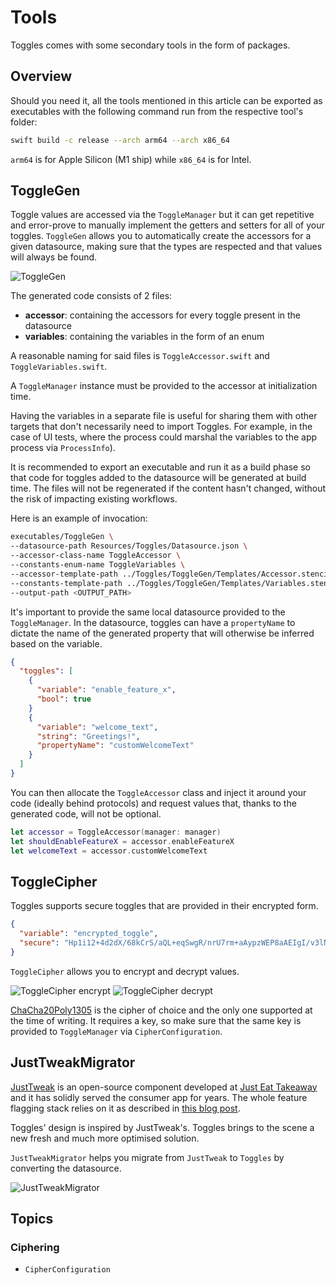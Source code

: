 # Tools

Toggles comes with some secondary tools in the form of packages.

## Overview

Should you need it, all the tools mentioned in this article can be exported as executables with the following command run from the respective tool's folder:

```sh
swift build -c release --arch arm64 --arch x86_64
```

`arm64` is for Apple Silicon (M1 ship) while `x86_64` is for Intel.


## ToggleGen

Toggle values are accessed via the ``ToggleManager`` but it can get repetitive and error-prove to manually implement the getters and setters for all of your toggles. `ToggleGen` allows you to automatically create the accessors for a given datasource, making sure that the types are respected and that values will always be found.

![ToggleGen](ToggleGen_arguments)

The generated code consists of 2 files:

- __accessor__: containing the accessors for every toggle present in the datasource
- __variables__: containing the variables in the form of an enum

A reasonable naming for said files is `ToggleAccessor.swift` and `ToggleVariables.swift`.

A `ToggleManager` instance must be provided to the accessor at initialization time.

Having the variables in a separate file is useful for sharing them with other targets that don't necessarily need to import Toggles. For example, in the case of UI tests, where the process could marshal the variables to the app process via `ProcessInfo`).

It is recommended to export an executable and run it as a build phase so that code for toggles added to the datasource will be generated at build time. The files will not be regenerated if the content hasn't changed, without the risk of impacting existing workflows. 

Here is an example of invocation:

```sh
executables/ToggleGen \
--datasource-path Resources/Toggles/Datasource.json \
--accessor-class-name ToggleAccessor \
--constants-enum-name ToggleVariables \
--accessor-template-path ../Toggles/ToggleGen/Templates/Accessor.stencil \
--constants-template-path ../Toggles/ToggleGen/Templates/Variables.stencil \
--output-path <OUTPUT_PATH>
```

It's important to provide the same local datasource provided to the ``ToggleManager``. In the datasource, toggles can have a `propertyName` to dictate the name of the generated property that will otherwise be inferred based on the variable.

```json
{
  "toggles": [
    {
      "variable": "enable_feature_x",
      "bool": true
    }
    {
      "variable": "welcome_text",
      "string": "Greetings!",
      "propertyName": "customWelcomeText"
    }
  ]
}
```

You can then allocate the `ToggleAccessor` class and inject it around your code (ideally behind protocols) and request values that, thanks to the generated code, will not be optional.

```swift
let accessor = ToggleAccessor(manager: manager)
let shouldEnableFeatureX = accessor.enableFeatureX
let welcomeText = accessor.customWelcomeText
```


## ToggleCipher

Toggles supports secure toggles that are provided in their encrypted form.

```json
{
  "variable": "encrypted_toggle",
  "secure": "Hp1i12+4d2dX/68kCrS/aQL+eqSwgR/nrU7rm+aAypzWEP8aAEIgI/v3lNpKsx96+QFfnVuebZZDJ+EMinblZzxRi6o2Lf6A3cbUfxRpa6B5yf8u/rXUwhCe5NFAR1x3fVPpOhLw7+g="
}
```

`ToggleCipher` allows you to encrypt and decrypt values.

![ToggleCipher encrypt](ToggleCipher_encrypt_arguments)
![ToggleCipher decrypt](ToggleCipher_decrypt_arguments)

[ChaCha20Poly1305](https://developer.apple.com/documentation/cryptokit/chachapoly) is the cipher of choice and the only one supported at the time of writing. It requires a key, so make sure that the same key is provided to ``ToggleManager`` via ``CipherConfiguration``. 


## JustTweakMigrator

[JustTweak](https://github.com/justeat/JustTweak) is an open-source component developed at [Just Eat Takeaway](https://justeattakeaway.com) and it has solidly served the consumer app for years. The whole feature flagging stack relies on it as described in [this blog post](https://albertodebortoli.com/2019/11/26/a-smart-feature-flagging-system-for-ios/).

Toggles' design is inspired by JustTweak's. Toggles brings to the scene a new fresh and much more optimised solution.

`JustTweakMigrator` helps you migrate from `JustTweak` to `Toggles` by converting the datasource.

![JustTweakMigrator](JustTweakMigrator_arguments)


## Topics

### Ciphering

- ``CipherConfiguration``
